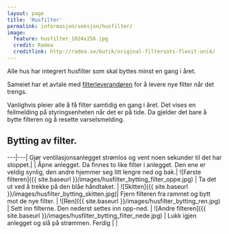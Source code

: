 ```yaml
---
layout: page
title: 'Husfilter'
permalink: informasjon/seksjon/husfilter/
image:
  feature: husfilter_1024x256.jpg
  credit: Radea
  creditlink: http://radea.se/butik/original-filtersats-flexit-uni4/
---
```

Alle hus har integrert husfilter som skal byttes minst en gang i året.

Sameiet har et avtale med [filterleverandøren](https://www.flexit.no) for å levere nye filter når det trengs.

Vanlighvis pleier alle å få filter samtidig en gang i året. Det vises en feilmelding på styringsenheten når det er på tide. Da gjelder det bare å bytte filteren og å resette varselsmelding.

## Bytting av filter.

---|---|
Gjør ventilasjonsanlegget strømlos og vent noen sekunder til det har stoppet.| |
Åpne anlegget. Da finnes to like filter i anlegget. Den ene er veldig synlig, den andre hjemmer seg litt lengre ned og bak.| ![Første filteren]({{ site.baseurl }}/images/husfilter_bytting_filter_oppe.jpg) |
Ta det ut ved å trekke på den blåe håndtaket. | ![Skitten]({{ site.baseurl }}/images/husfilter_bytting_skitten.jpg)|
Fjern filteren fra rammet og bytt mot de nye filter. | ![Ren]({{ site.baseurl }}/images/husfilter_bytting_ren.jpg) |
Sett inn filterne. Den nederst settes inn opp-ned. | ![Andre filteren]({{ site.baseurl }}/images/husfilter_bytting_filter_nede.jpg) |
Lukk igjen anlegget og slå på strømmen. Ferdig | |
